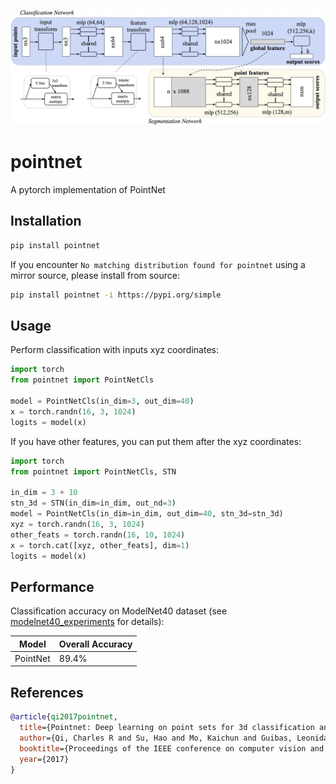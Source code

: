 <img src="./pointnet.jpg" width="1200px"></img>

# pointnet

A pytorch implementation of PointNet

## Installation

```bash
pip install pointnet
```

If you encounter `No matching distribution found for pointnet` using a mirror source, please install from source:

```bash
pip install pointnet -i https://pypi.org/simple
```

## Usage

Perform classification with inputs xyz coordinates:

```python
import torch
from pointnet import PointNetCls

model = PointNetCls(in_dim=3, out_dim=40)
x = torch.randn(16, 3, 1024)
logits = model(x)
```

If you have other features, you can put them after the xyz coordinates:

```python
import torch
from pointnet import PointNetCls, STN

in_dim = 3 + 10
stn_3d = STN(in_dim=in_dim, out_nd=3)
model = PointNetCls(in_dim=in_dim, out_dim=40, stn_3d=stn_3d)
xyz = torch.randn(16, 3, 1024)
other_feats = torch.randn(16, 10, 1024)
x = torch.cat([xyz, other_feats], dim=1)
logits = model(x)
```


## Performance
Classification accuracy on ModelNet40 dataset (see [modelnet40_experiments](
https://github.com/kentechx/modelnet40_experiments) for details):

| Model    | Overall Accuracy |
|----------|------------------|
| PointNet | 89.4%            |

## References

```bibtex
@article{qi2017pointnet,
  title={Pointnet: Deep learning on point sets for 3d classification and segmentation},
  author={Qi, Charles R and Su, Hao and Mo, Kaichun and Guibas, Leonidas J},
  booktitle={Proceedings of the IEEE conference on computer vision and pattern recognition},
  year={2017}
}
```
